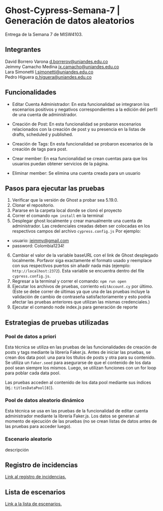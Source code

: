 # Ghost-Cypress-Semana-7 | Generación de datos aleatorios
Entrega de la Semana 7 de MISW4103.

## Integrantes
David Borrero Varona d.borrerov@uniandes.edu.co
<br>
Jeimmy Camacho Medina jx.camacho@uniandes.edu.co
<br>
Lara Simonetti l.simonetti@uniandes.edu.co
<br>
Pedro Higuera p.higuera@uniandes.edu.co

## Funcionalidades

- Editar Cuenta Administrador: En esta funcionalidad se integraron los escenarios positivos y negativos correspondientes a la edición del perfil de una cuenta de administrador. 

- Creación de Post: En esta funcionalidad se probaron escenarios relacionados con la creación de post y su presencia en la listas de drafts, scheduled y published. 

- Creación de Tags: En esta funcionalidad se probaron escenarios de la creación de tags para post.

- Crear member: En esa funcionalidad se crean cuentas para que los usuarios puedan obtener servicios de la página.

- Eliminar member: Se elimina una cuenta creada para un usuario

## Pasos para ejecutar las pruebas
1. Verificar que la versión de Ghost a probar sea 5.19.0.
2. Clonar el repositorio.
3. Pararse en la carpeta local donde se clonó el proyecto
4. Correr el comando `npm install` en la terminal
5. Desplegar ghost localmente y crear manualmente una cuenta de administrador. Las credenciales creadas deben ser colocadas en
los respectivos campos del archivo `cypress.config.js` 
Por ejemplo: 
- usuario: jeimmy@gmail.com
- password: Colombia1234!
6. Cambiar el valor de la variable baseURL con el link de Ghost desplegado localmente. Porfavor siga exactamente el formato usado y reemplace con sus respectivos puertos sin añadir nada más (ejemplo: `http://localhost:2372`). Esta variable se encuentra dentro del file `cypress.config.js`.
7. Regresar a la terminal y correr el comando: `npm run open`
8. Ejecutar los archivos de pruebas, corriento `editAccount.cy` por último. (Este se debe correr de últimas ya que una de las pruebas incluye la validación de cambio de contraseña satisfactoriamente y esto podría afectar las pruebas anteriores que utilizan las mismas credenciales.)
9. Ejecutar el comando node index.js para generación de reporte

## Estrategias de pruebas utilizadas
### Pool de datos a priori
Esta técnica se utiliza en las pruebas de las funcionalidades de creación de posts y tags mediante la librería Faker.js. Antes de iniciar las pruebas, se crean dos data pool: una para los títulos de posts y otra para su contenido. Se utiliza un `Faker.seed` para asegurarse de que el contenido de los data pool sean siempre los mismos. Luego, se utilizan funciones con un for loop para poblar cada data pool.

Las pruebas acceden al contenido de los data pool mediante sus índices (ej.: `titlesDataPool[8]`).

### Pool de datos aleatorio dinámico
Esta técnica se usa en las pruebas de la funcionalidad de editar cuenta administrador mediante la librería Faker.js. Los datos se generan al momento de ejecución de las pruebas (no se crean listas de datos antes de las pruebas para acceder luego).

### Escenario aleatorio
descripción

## Registro de incidencias
[Link al registro de incidencias.](https://github.com/users/Lara-Simonetti/projects/3)

## Lista de escenarios
[Link a la lista de escenarios.](https://uniandes-my.sharepoint.com/:x:/g/personal/d_borrerov_uniandes_edu_co/Eeocc3EtOiBMlEJGcnAO0rkBDI-uuol3ulFY9mQKJh9G6A?e=Csenby)

